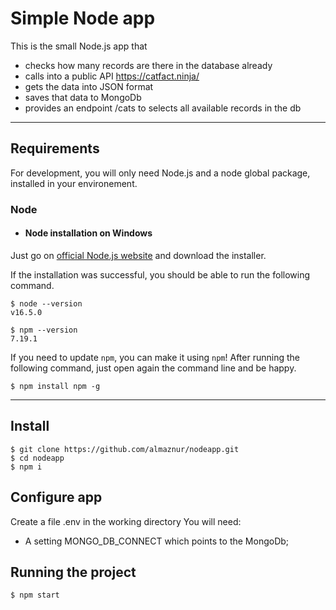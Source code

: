 # Simple Node app

This is the small Node.js app that 
- checks how many records are there in the database already
- calls into a public API https://catfact.ninja/
- gets the data into JSON format
- saves that data to MongoDb
- provides an endpoint /cats to selects all available records in the db

---
## Requirements

For development, you will only need Node.js and a node global package, installed in your environement.

### Node
- #### Node installation on Windows

Just go on [official Node.js website](https://nodejs.org/) and download the installer.

If the installation was successful, you should be able to run the following command.

    $ node --version
    v16.5.0

    $ npm --version
    7.19.1

If you need to update `npm`, you can make it using `npm`! After running the following command, just open again the command line and be happy.

    $ npm install npm -g

---

## Install

    $ git clone https://github.com/almaznur/nodeapp.git
    $ cd nodeapp
    $ npm i

## Configure app

Create a file .env in the working directory 
You will need:

- A setting MONGO_DB_CONNECT which points to the MongoDb;

## Running the project

    $ npm start
